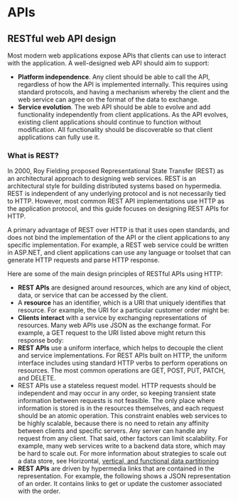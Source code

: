 # APIs

## RESTful web API design

Most modern web applications expose APIs that clients can use to interact with the application. A well-designed web API should aim to support:


* **Platform independence**. Any client should be able to call the API, regardless of how the API is implemented internally. This requires using standard protocols, and having a mechanism whereby the client and the web service can agree on the format of the data to exchange.
* **Service evolution**. The web API should be able to evolve and add functionality independently from client applications. As the API evolves, existing client applications should continue to function without modification. All functionality should be discoverable so that client applications can fully use it.


### What is REST? 
In 2000, Roy Fielding proposed Representational State Transfer (REST) as an architectural approach to designing web services. REST is an architectural style for building distributed systems based on hypermedia. REST is independent of any underlying protocol and is not necessarily tied to HTTP. However, most common REST API implementations use HTTP as the application protocol, and this guide focuses on designing REST APIs for HTTP.

A primary advantage of REST over HTTP is that it uses open standards, and does not bind the implementation of the API or the client applications to any specific implementation. For example, a REST web service could be written in ASP.NET, and client applications can use any language or toolset that can generate HTTP requests and parse HTTP response.



Here are some of the main design principles of RESTful APIs using HTTP:

* **REST APIs** are designed around resources, which are any kind of object, data, or service that can be accessed by the client.
* A **resource** has an identifier, which is a URI that uniquely identifies that resource. For example, the URI for a particular customer order might be:
* **Clients interact** with a service by exchanging representations of resources. Many web APIs use JSON as the exchange format. For example, a GET request to the URI listed above might return this response body:
* **REST APIs** use a uniform interface, which helps to decouple the client and service implementations. For REST APIs built on HTTP, the uniform interface includes using standard HTTP verbs to perform operations on resources. The most common operations are GET, POST, PUT, PATCH, and DELETE.
* REST APIs use a stateless request model. HTTP requests should be independent and may occur in any order, so keeping transient state information between requests is not feasible. The only place where information is stored is in the resources themselves, and each request should be an atomic operation. This constraint enables web services to be highly scalable, because there is no need to retain any affinity between clients and specific servers. Any server can handle any request from any client. That said, other factors can limit scalability. For example, many web services write to a backend data store, which may be hard to scale out. For more information about strategies to scale out a data store, see Horizontal, [vertical, and functional data partitioning](https://docs.microsoft.com/en-us/azure/architecture/best-practices/data-partitioning)
* **REST APIs** are driven by hypermedia links that are contained in the representation. For example, the following shows a JSON representation of an order. It contains links to get or update the customer associated with the order.
